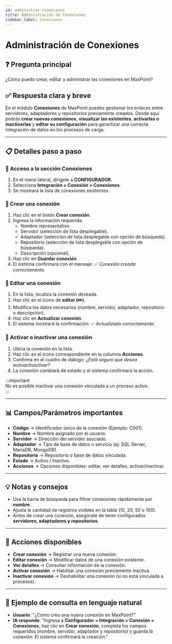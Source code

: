 ```yaml
---
id: administrar-conexiones
title: Administración de Conexiones
sidebar_label: Conexiones
---
```


# Administración de Conexiones

## ❓ Pregunta principal  
¿Cómo puedo crear, editar y administrar las conexiones en MaxPoint?  

## ✅ Respuesta clara y breve  
En el módulo **Conexiones** de MaxPoint puedes gestionar los enlaces entre servidores, adaptadores y repositorios previamente creados. Desde aquí podrás **crear nuevas conexiones**, **visualizar las existentes**, **activarlas o inactivarlas** y **editar su configuración** para garantizar una correcta integración de datos en los procesos de carga.  

---

## 📋 Detalles paso a paso  

### 🔹 Acceso a la sección Conexiones  
1. En el menú lateral, dirígete a **CONFIGURADOR**.  
2. Selecciona **Integración > Conexión > Conexiones**.  
3. Se mostrará la lista de conexiones existentes.  

### 🔹 Crear una conexión  
1. Haz clic en el botón **Crear conexión**.  
2. Ingresa la información requerida:  
   - Nombre representativo.  
   - Servidor (selección de lista desplegable).  
   - Adaptador (selección de lista desplegable con opción de búsqueda).  
   - Repositorio (selección de lista desplegable con opción de búsqueda).  
   - Descripción (opcional).  
3. Haz clic en **Guardar conexión**.  
4. El sistema confirmará con el mensaje: ✅ *Conexión creada correctamente*.  

### 🔹 Editar una conexión  
1. En la lista, localiza la conexión deseada.  
2. Haz clic en el ícono de **editar (✏️)**.  
3. Modifica los datos necesarios (nombre, servidor, adaptador, repositorio o descripción).  
4. Haz clic en **Actualizar conexión**.  
5. El sistema mostrará la confirmación: ✅ *Actualizado correctamente*.  

### 🔹 Activar o inactivar una conexión  
1. Ubica la conexión en la lista.  
2. Haz clic en el ícono correspondiente en la columna **Acciones**.  
3. Confirma en el cuadro de diálogo: *¿Está seguro que desea activar/inactivar?*  
4. La conexión cambiará de estado y el sistema confirmará la acción.  

:::important  
No es posible inactivar una conexión vinculada a un proceso activo.  
:::  

---

## 📊 Campos/Parámetros importantes  

- **Código** → Identificador único de la conexión (Ejemplo: C001).  
- **Nombre** → Nombre asignado por el usuario.  
- **Servidor** → Dirección del servidor asociado.  
- **Adaptador** → Tipo de base de datos o servicio (ej: SQL Server, MariaDB, MongoDB).  
- **Repositorio** → Repositorio o base de datos vinculada.  
- **Estado** → Activo / Inactivo.  
- **Acciones** → Opciones disponibles: editar, ver detalles, activar/inactivar.  

---

## 💡 Notas y consejos  

- Usa la barra de búsqueda para filtrar conexiones rápidamente por **nombre**.  
- Ajusta la cantidad de registros visibles en la tabla (10, 20, 50 o 100).  
- Antes de crear una conexión, asegúrate de tener configurados **servidores, adaptadores y repositorios**.  

---

## 🔄 Acciones disponibles  

- **Crear conexión** → Registrar una nueva conexión.  
- **Editar conexión** → Modificar datos de una conexión existente.  
- **Ver detalles** → Consultar información de la conexión.  
- **Activar conexión** → Habilitar una conexión previamente inactiva.  
- **Inactivar conexión** → Deshabilitar una conexión (si no está vinculada a procesos).  

---

## 🔗 Ejemplo de consulta en lenguaje natural  

- **Usuario**: "¿Cómo creo una nueva conexión en MaxPoint?"  
- **IA responde**: "Ingresa a **Configurador > Integración > Conexión > Conexiones**, haz clic en **Crear conexión**, completa los campos requeridos (nombre, servidor, adaptador y repositorio) y guarda la conexión. El sistema confirmará la creación."  

